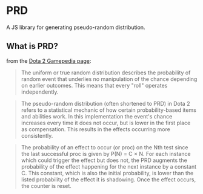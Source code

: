 # PRD
A JS library for generating pseudo-random distribution.

## What is PRD?
from the [Dota 2 Gamepedia page](https://dota2.gamepedia.com/Random_distribution):
> The uniform or true random distribution describes the probability of random event that underlies no manipulation of the chance depending on earlier outcomes. This means that every "roll" operates independently.

> The pseudo-random distribution (often shortened to PRD) in Dota 2 refers to a statistical mechanic of how certain probability-based items and abilities work. In this implementation the event's chance increases every time it does not occur, but is lower in the first place as compensation. This results in the effects occurring more consistently.

> The probability of an effect to occur (or proc) on the Nth test since the last successful proc is given by P(N) = C × N. For each instance which could trigger the effect but does not, the PRD augments the probability of the effect happening for the next instance by a constant C. This constant, which is also the initial probability, is lower than the listed probability of the effect it is shadowing. Once the effect occurs, the counter is reset. 
